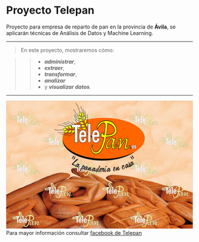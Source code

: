 # Proyecto Telepan

Proyecto para empresa de reparto de pan en la provincia de **Ávila**, se aplicarán técnicas de Análisis de Datos y Machine Learning.

***

>En este proyecto, mostraremos cómo:

>> * ___administrar___, 
>> * ___extraer___, 
>> * ___transformar___, 
>> * ___analizar___ 
>> * y ___visualizar datos___.

***

![Logo de Telepan](./data/logo.jpg "EL MEJOR PAN DE ÁVILA")
Para mayor información consultar [facebook de Telepan](https://www.facebook.com/Telepan-%C3%81vila-441157269309528/)
